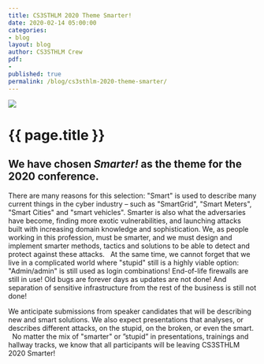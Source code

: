 ```yaml
---
title: CS3STHLM 2020 Theme Smarter!
date: 2020-02-14 05:00:00
categories:
- blog
layout: blog
author: CS3STHLM Crew
pdf:
- 
published: true
permalink: /blog/cs3sthlm-2020-theme-smarter/
---
```


<img src="{{ site.baseurl }}/assets/cs3sthlm-heart.png" class="blog-content-image-half" />

<h1 class="blog-title" itemprop="name headline">{{ page.title }}</h1>

## We have chosen ***Smarter!*** as the theme for the 2020 conference. 

There are many reasons for this selection: "Smart" is used to describe many current things in the cyber industry – such as "SmartGrid", "Smart Meters", "Smart Cities" and "smart vehicles". Smarter is also what the adversaries have become, finding more exotic vulnerabilities, and launching attacks built with increasing domain knowledge and sophistication. We, as people working in this profession, must be smarter, and we must design and implement smarter methods, tactics and solutions to be able to detect and protect against these attacks.   At the same time, we cannot forget that we live in a complicated world where "stupid" still is a highly viable option: "Admin/admin" is still used as login combinations! End-of-life firewalls are still in use! Old bugs are forever days as updates are not done! And separation of sensitive infrastructure from the rest of the business is still not done!

We anticipate submissions from speaker candidates that will be describing new and smart solutions. We also expect presentations that analyses, or describes different attacks, on the stupid, on the broken, or even the smart.   No matter the mix of "smarter" or ”stupid” in presentations, trainings and hallway tracks, we know that all participants will be leaving CS3STHLM 2020 Smarter!
